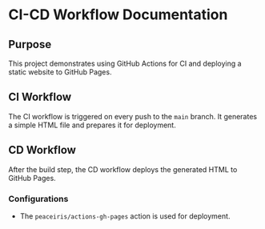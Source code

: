 # CI-CD Workflow Documentation

## Purpose
This project demonstrates using GitHub Actions for CI and deploying a static website to GitHub Pages.

## CI Workflow
The CI workflow is triggered on every push to the `main` branch. It generates a simple HTML file and prepares it for deployment.

## CD Workflow
After the build step, the CD workflow deploys the generated HTML to GitHub Pages.

### Configurations
- The `peaceiris/actions-gh-pages` action is used for deployment.
